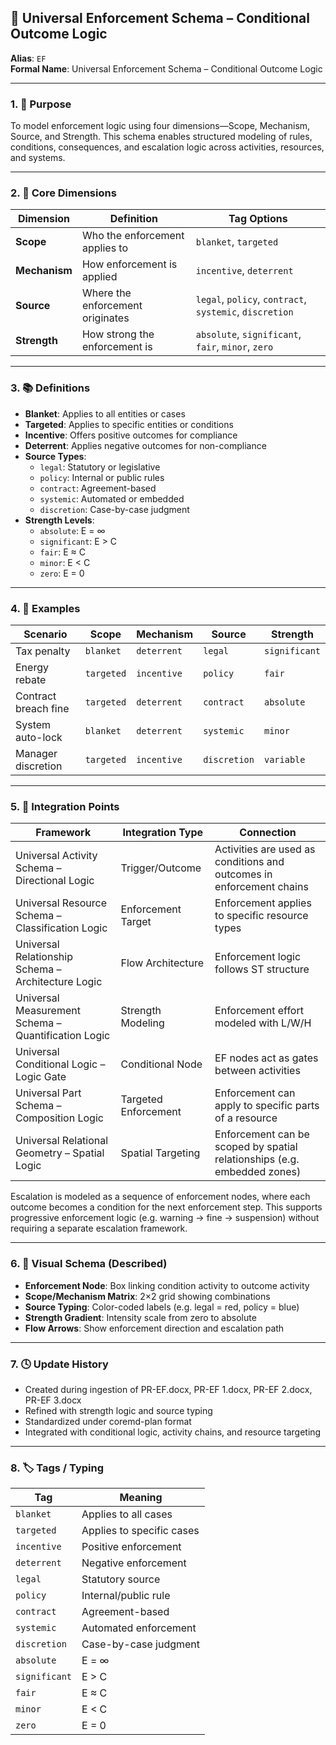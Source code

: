 ## 🧠 Universal Enforcement Schema – Conditional Outcome Logic

**Alias**: `EF`  
**Formal Name**: Universal Enforcement Schema – Conditional Outcome Logic  

---

### 1. 🧩 Purpose

To model enforcement logic using four dimensions—Scope, Mechanism, Source, and Strength. This schema enables structured modeling of rules, conditions, consequences, and escalation logic across activities, resources, and systems.

---

### 2. 🧠 Core Dimensions

| **Dimension** | **Definition** | **Tag Options** |
|---------------|----------------|-----------------|
| **Scope**     | Who the enforcement applies to | `blanket`, `targeted` |
| **Mechanism** | How enforcement is applied | `incentive`, `deterrent` |
| **Source**    | Where the enforcement originates | `legal`, `policy`, `contract`, `systemic`, `discretion` |
| **Strength**  | How strong the enforcement is | `absolute`, `significant`, `fair`, `minor`, `zero` |

---

### 3. 📚 Definitions

- **Blanket**: Applies to all entities or cases
- **Targeted**: Applies to specific entities or conditions
- **Incentive**: Offers positive outcomes for compliance
- **Deterrent**: Applies negative outcomes for non-compliance
- **Source Types**:
  - `legal`: Statutory or legislative
  - `policy`: Internal or public rules
  - `contract`: Agreement-based
  - `systemic`: Automated or embedded
  - `discretion`: Case-by-case judgment
- **Strength Levels**:
  - `absolute`: E = ∞
  - `significant`: E > C
  - `fair`: E ≈ C
  - `minor`: E < C
  - `zero`: E = 0

---

### 4. 🧪 Examples

| **Scenario** | **Scope** | **Mechanism** | **Source** | **Strength** |
|--------------|-----------|---------------|------------|--------------|
| Tax penalty  | `blanket` | `deterrent`   | `legal`    | `significant` |
| Energy rebate | `targeted` | `incentive` | `policy`   | `fair` |
| Contract breach fine | `targeted` | `deterrent` | `contract` | `absolute` |
| System auto-lock | `blanket` | `deterrent` | `systemic` | `minor` |
| Manager discretion | `targeted` | `incentive` | `discretion` | `variable` |

---

### 5. 🔗 Integration Points

| **Framework** | **Integration Type** | **Connection** |
|---------------|----------------------|----------------|
| Universal Activity Schema – Directional Logic | Trigger/Outcome | Activities are used as conditions and outcomes in enforcement chains |
| Universal Resource Schema – Classification Logic | Enforcement Target | Enforcement applies to specific resource types |
| Universal Relationship Schema – Architecture Logic | Flow Architecture | Enforcement logic follows ST structure |
| Universal Measurement Schema – Quantification Logic | Strength Modeling | Enforcement effort modeled with L/W/H |
| Universal Conditional Logic – Logic Gate | Conditional Node | EF nodes act as gates between activities |
| Universal Part Schema – Composition Logic | Targeted Enforcement | Enforcement can apply to specific parts of a resource |
| Universal Relational Geometry – Spatial Logic | Spatial Targeting | Enforcement can be scoped by spatial relationships (e.g. embedded zones)

Escalation is modeled as a sequence of enforcement nodes, where each outcome becomes a condition for the next enforcement step. This supports progressive enforcement logic (e.g. warning → fine → suspension) without requiring a separate escalation framework.

---

### 6. 🧭 Visual Schema (Described)

- **Enforcement Node**: Box linking condition activity to outcome activity
- **Scope/Mechanism Matrix**: 2×2 grid showing combinations
- **Source Typing**: Color-coded labels (e.g. legal = red, policy = blue)
- **Strength Gradient**: Intensity scale from zero to absolute
- **Flow Arrows**: Show enforcement direction and escalation path
---

### 7. 🕓 Update History

- Created during ingestion of PR-EF.docx, PR-EF 1.docx, PR-EF 2.docx, PR-EF 3.docx
- Refined with strength logic and source typing
- Standardized under coremd-plan format
- Integrated with conditional logic, activity chains, and resource targeting

---

### 8. 🏷️ Tags / Typing

| **Tag**        | **Meaning** |
|----------------|-------------|
| `blanket`      | Applies to all cases |
| `targeted`     | Applies to specific cases |
| `incentive`    | Positive enforcement |
| `deterrent`    | Negative enforcement |
| `legal`        | Statutory source |
| `policy`       | Internal/public rule |
| `contract`     | Agreement-based |
| `systemic`     | Automated enforcement |
| `discretion`   | Case-by-case judgment |
| `absolute`     | E = ∞ |
| `significant`  | E > C |
| `fair`         | E ≈ C |
| `minor`        | E < C |
| `zero`         | E = 0 |
